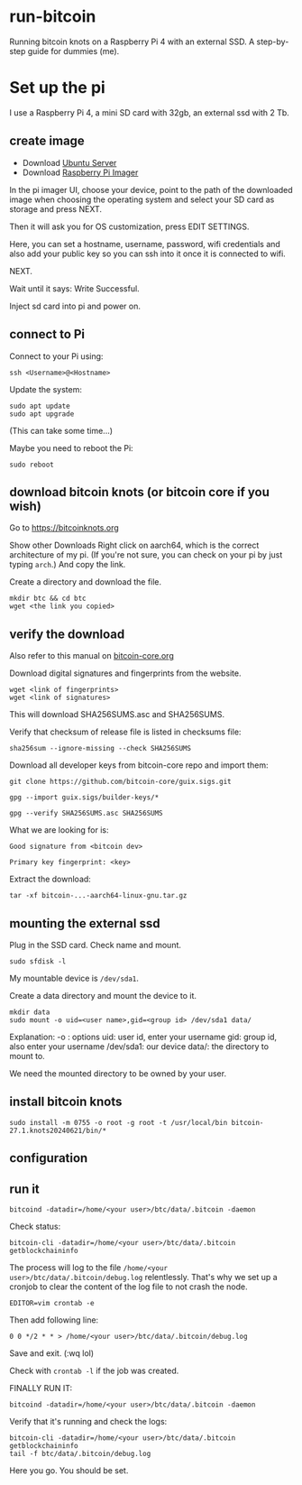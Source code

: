 # run-bitcoin
Running bitcoin knots on a Raspberry Pi 4 with an external SSD.
A step-by-step guide for dummies (me).

# Set up the pi

I use a Raspberry Pi 4, a mini SD card with 32gb, an external ssd with 2 Tb.

## create image
- Download [Ubuntu Server](https://ubuntu.com/download/raspberry-pi)
- Download [Raspberry Pi Imager](https://www.raspberrypi.com/software/)

In the pi imager UI, choose your device, point to the path of the downloaded image when 
choosing the operating system and select your SD card as storage and press NEXT.

Then it will ask you for OS customization, press EDIT SETTINGS.

Here, you can set a hostname, username, password, wifi credentials and also add your public key so you can ssh into it once it is connected to wifi.

NEXT.

Wait until it says: Write Successful.

Inject sd card into pi and power on.


## connect to Pi

Connect to your Pi using:

```
ssh <Username>@<Hostname>
```

Update the system:

```
sudo apt update
sudo apt upgrade
```
(This can take some time...)

Maybe you need to reboot the Pi:

```
sudo reboot
```

## download bitcoin knots (or bitcoin core if you wish)

Go to https://bitcoinknots.org 

Show other Downloads
Right click on aarch64, which is the correct architecture of my pi. (If you're not sure, you can check on your pi by just typing `arch`.)
And copy the link.

Create a directory and download the file.
```
mkdir btc && cd btc
wget <the link you copied>
```

## verify the download

Also refer to this manual on [bitcoin-core.org](https://bitcoincore.org/en/download/)

Download digital signatures and fingerprints from the website.

```
wget <link of fingerprints>
wget <link of signatures>
```
This will download SHA256SUMS.asc and SHA256SUMS.

Verify that checksum of release file is listed in checksums file:

```
sha256sum --ignore-missing --check SHA256SUMS 
```

Download all developer keys from bitcoin-core repo and import them:

```
git clone https://github.com/bitcoin-core/guix.sigs.git

gpg --import guix.sigs/builder-keys/*
```

```
gpg --verify SHA256SUMS.asc SHA256SUMS
```
What we are looking for is: 

```
Good signature from <bitcoin dev>

Primary key fingerprint: <key>
```

Extract the download:

```
tar -xf bitcoin-...-aarch64-linux-gnu.tar.gz
```

## mounting the external ssd

Plug in the SSD card. Check name and mount.

```
sudo sfdisk -l
```
My mountable device is `/dev/sda1`.

Create a data directory and mount the device to it.

```
mkdir data
sudo mount -o uid=<user name>,gid=<group id> /dev/sda1 data/
```

Explanation:
-o : options
uid: user id, enter your username
gid: group id, also enter your username
/dev/sda1: our device
data/: the directory to mount to.

We need the mounted directory to be owned by your user.

## install bitcoin knots

```
sudo install -m 0755 -o root -g root -t /usr/local/bin bitcoin-27.1.knots20240621/bin/*
```


## configuration

## run it

```
bitcoind -datadir=/home/<your user>/btc/data/.bitcoin -daemon
```

Check status:

```
bitcoin-cli -datadir=/home/<your user>/btc/data/.bitcoin getblockchaininfo
```

The process will log to the file `/home/<your user>/btc/data/.bitcoin/debug.log` relentlessly.
That's why we set up a cronjob to clear the content of the log file to not crash the node.

```
EDITOR=vim crontab -e
```

Then add following line:

```
0 0 */2 * * > /home/<your user>/btc/data/.bitcoin/debug.log
```
Save and exit. (:wq lol)

Check with `crontab -l` if the job was created.


FINALLY RUN IT:

```
bitcoind -datadir=/home/<your user>/btc/data/.bitcoin -daemon
```

Verify that it's running and check the logs:

```
bitcoin-cli -datadir=/home/<your user>/btc/data/.bitcoin getblockchaininfo
tail -f btc/data/.bitcoin/debug.log
```

Here you go. You should be set.
